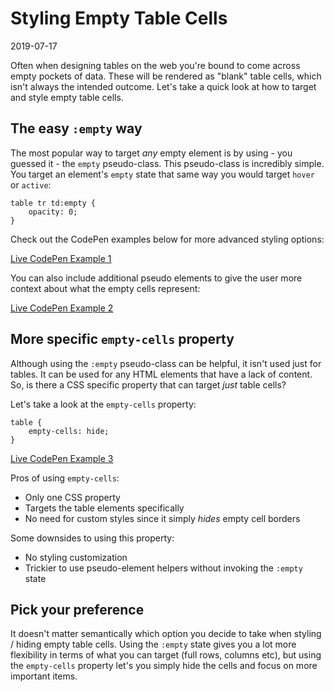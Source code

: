 # Styling Empty Table Cells

2019-07-17

Often when designing tables on the web you're bound to come across empty pockets of data. These will be rendered as "blank" table cells, which isn't always the intended outcome. Let's take a quick look at how to target and style empty table cells.

## The easy `:empty` way

The most popular way to target *any* empty element is by using - you guessed it - the `empty` pseudo-class. This pseudo-class is incredibly simple. You target an element's `empty` state that same way you would target `hover` or `active`:


    table tr td:empty {
        opacity: 0;
    }


Check out the CodePen examples below for more advanced styling options:

[Live CodePen Example 1](https://codepen.io/bradleytaunt/pen/EBBLEx/)

You can also include additional pseudo elements to give the user more context about what the empty cells represent:

[Live CodePen Example 2](https://codepen.io/bradleytaunt/pen/bPXqLa/)

## More specific `empty-cells` property

Although using the `:empty` pseudo-class can be helpful, it isn't used just for tables. It can be used for any HTML elements that have a lack of content. So, is there a CSS specific property that can target *just* table cells? 

Let's take a look at the `empty-cells` property:


    table {
        empty-cells: hide;
    }


[Live CodePen Example 3](https://codepen.io/bradleytaunt/pen/XLLqOW/)

Pros of using `empty-cells`:

- Only one CSS property
- Targets the table elements specifically
- No need for custom styles since it simply *hides* empty cell borders

Some downsides to using this property:

- No styling customization
- Trickier to use pseudo-element helpers without invoking the `:empty` state

## Pick your preference

It doesn't matter semantically which option you decide to take when styling / hiding empty table cells. Using the `:empty` state gives you a lot more flexibility in terms of what you can target (full rows, columns etc), but using the `empty-cells` property let's you simply hide the cells and focus on more important items.

